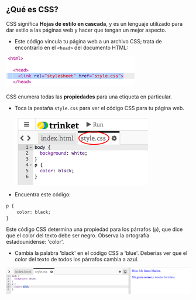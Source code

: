 ## ¿Qué es CSS?

CSS significa **Hojas de estilo en cascada**, y es un lenguaje utilizado para dar estilo a las páginas web y hacer que tengan un mejor aspecto.

+ Este código vincula tu página web a un archivo CSS; trata de encontrarlo en el `<head>` del documento HTML:

![captura de pantalla](images/birthday-css-link.png)

CSS enumera todas las **propiedades** para una etiqueta en particular.

+ Toca la pestaña `style.css` para ver el código CSS para tu página web.
    
    ![captura de pantalla](images/birthday-css-tab.png)

+ Encuentra este código:

```html
p {
    color: black;
}
```

Este código CSS determina una propiedad para los párrafos (`p`), que dice que el color del texto debe ser negro. Observa la ortografía estadounidense: 'color'.

+ Cambia la palabra 'black' en el código CSS a 'blue'. Deberías ver que el color del texto de todos los párrafos cambia a azul.

![captura de pantalla](images/birthday-edit-css.png)